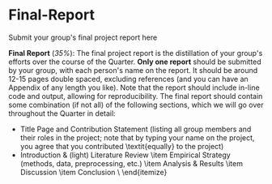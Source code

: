 # Final-Report
Submit your group's final project report here

**Final Report** (*35%*): The final project report is the distillation of your group's efforts over the course of the Quarter. **Only one report** should be submitted by your group, with each person's name on the report. It should be around 12-15 pages double spaced, excluding references (and you can have an Appendix of any length you like). Note that the report should include in-line code and output, allowing for reproducibility. The final report should contain some combination (if not all) of the following sections, which we will go over throughout the Quarter in detail:
	
* Title Page and Contribution Statement (listing all group members and their roles in the project; note that by typing your name on the project, you agree that you contributed \textit{equally} to the project)
* Introduction \& (light) Literature Review
	\item Empirical Strategy (methods, data, preprocessing, etc.)
	\item Analysis \& Results
	\item Discussion
	\item Conclusion \\
\end{itemize}
